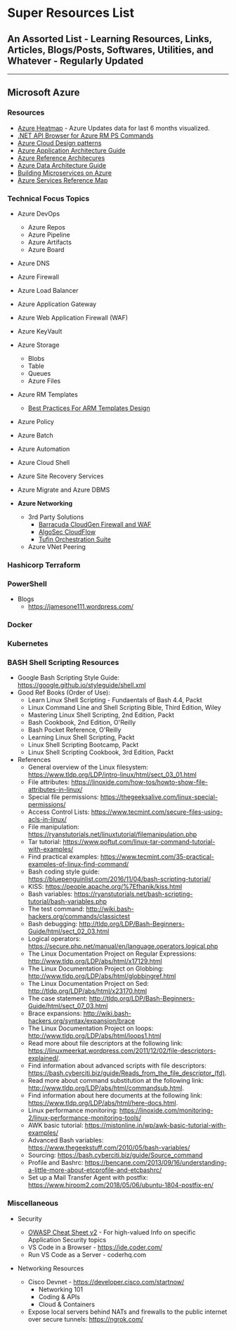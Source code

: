 
# **Super Resources List**

## **An Assorted List - Learning Resources, Links, Articles, Blogs/Posts, Softwares, Utilities, and Whatever** - **Regularly Updated**

---

## **Microsoft Azure**

### **Resources**

- [Azure Heatmap](https://azureheatmap.azurewebsites.net/) - Azure Updates data for last 6 months visualized.
- [.NET API Browser for Azure RM PS Commands](https://docs.microsoft.com/en-us/dotnet/api/index?view=azurerm-ps)
- [Azure Cloud Design patterns](https://docs.microsoft.com/en-us/azure/architecture/patterns/)
- [Azure Application Architecture Guide](https://docs.microsoft.com/en-us/azure/architecture/guide/)
- [Azure Reference Architecures](https://docs.microsoft.com/en-us/azure/architecture/reference-architectures/)
- [Azure Data Architecture Guide](https://docs.microsoft.com/en-us/azure/architecture/data-guide/)
- [Building Microservices on Azure](https://docs.microsoft.com/en-us/azure/architecture/microservices/)
- [Azure Services Reference Map](https://nnmer.github.io/azure-services-map/dist/)

### **Technical Focus Topics**

- Azure DevOps
  - Azure Repos
  - Azure Pipeline
  - Azure Artifacts
  - Azure Board

- Azure DNS

- Azure Firewall

- Azure Load Balancer

- Azure Application Gateway

- Azure Web Application Firewall (WAF)

- Azure KeyVault

- Azure Storage
  - Blobs
  - Table
  - Queues
  - Azure Files

- Azure RM Templates
  - [Best Practices For ARM Templates Design](https://github.com/rgl/azure-content/blob/master/articles/best-practices-resource-manager-design-templates.md)

- Azure Policy

- Azure Batch

- Azure Automation

- Azure Cloud Shell

- Azure Site Recovery Services

- Azure Migrate and Azure DBMS

- **Azure Networking**
  - 3rd Party Solutions
    - [Barracuda CloudGen Firewall and WAF](https://www.barracuda.com/programs/azure/remote)
    - [AlgoSec CloudFlow](https://www.algosec.com/cloudflow/)
    - [Tufin Orchestration Suite](https://www.tufin.com/supported-devices-and-platforms/microsoft-azure)
  - Azure VNet Peering

### **Hashicorp Terraform**

### **PowerShell**

  - Blogs
    - https://jamesone111.wordpress.com/

### **Docker**

### **Kubernetes**

### BASH Shell Scripting Resources
 - Google Bash Scripting Style Guide: https://google.github.io/styleguide/shell.xml
 - Good Ref Books (Order of Use):
    - Learn Linux Shell Scripting - Fundaentals of Bash 4.4, Packt
    - Linux Command Line and Shell Scripting Bible, Third Edition, Wiley
    - Mastering Linux Shell Scripting, 2nd Edition, Packt
    - Bash Cookbook, 2nd Edition, O'Reilly
    - Bash Pocket Reference, O'Reilly
    - Learning Linux Shell Scripting, Packt
    - Linux Shell Scripting Bootcamp, Packt
    - Linux Shell Scripting Cookbook, 3rd Edition, Packt
  - References
    - General overview of the Linux filesystem: https://www.tldp.org/LDP/intro-linux/html/sect_03_01.html
    - File attributes: https://linoxide.com/how-tos/howto-show-file-attributes-in-linux/
    - Special file permissions: https://thegeeksalive.com/linux-special-permissions/
    - Access Control Lists: https://www.tecmint.com/secure-files-using-acls-in-linux/
    - File manipulation: https://ryanstutorials.net/linuxtutorial/filemanipulation.php
    - Tar tutorial: https://www.poftut.com/linux-tar-command-tutorial-with-examples/
    - Find practical examples: https://www.tecmint.com/35-practical-examples-of-linux-find-command/
    - Bash coding style guide: https://bluepenguinlist.com/2016/11/04/bash-scripting-tutorial/
    - KISS: https://people.apache.org/%7Efhanik/kiss.html
    - Bash variables: https://ryanstutorials.net/bash-scripting-tutorial/bash-variables.php
    - The test command: http://wiki.bash-hackers.org/commands/classictest
    - Bash debugging: http://tldp.org/LDP/Bash-Beginners-Guide/html/sect_02_03.html
    - Logical operators: https://secure.php.net/manual/en/language.operators.logical.php
    - The Linux Documentation Project on Regular Expressions: http://www.tldp.org/LDP/abs/html/x17129.html
    - The Linux Documentation Project on Globbing: http://www.tldp.org/LDP/abs/html/globbingref.html
    - The Linux Documentation Project on Sed: http://tldp.org/LDP/abs/html/x23170.html
    - The case statement: http://tldp.org/LDP/Bash-Beginners-Guide/html/sect_07_03.html
    - Brace expansions: http://wiki.bash-hackers.org/syntax/expansion/brace
    - The Linux Documentation Project on loops: http://www.tldp.org/LDP/abs/html/loops1.html
    - Read more about file descriptors at the following link: https://linuxmeerkat.wordpress.com/2011/12/02/file-descriptors-explained/.
    - Find information about advanced scripts with file descriptors: https://bash.cyberciti.biz/guide/Reads_from_the_file_descriptor_(fd).
    - Read more about command substitution at the following link: http://www.tldp.org/LDP/abs/html/commandsub.html.
    - Find information about here documents at the following link: https://www.tldp.org/LDP/abs/html/here-docs.html.
    - Linux performance monitoring: https://linoxide.com/monitoring-2/linux-performance-monitoring-tools/
    - AWK basic tutorial: https://mistonline.in/wp/awk-basic-tutorial-with-examples/
    - Advanced Bash variables: https://www.thegeekstuff.com/2010/05/bash-variables/
    - Sourcing: https://bash.cyberciti.biz/guide/Source_command
    - Profile and Bashrc: https://bencane.com/2013/09/16/understanding-a-little-more-about-etcprofile-and-etcbashrc/
    - Set up a Mail Transfer Agent with postfix: https://www.hiroom2.com/2018/05/06/ubuntu-1804-postfix-en/



### **Miscellaneous**

- Security
  - [OWASP Cheat Sheet v2](https://github.com/OWASP/CheatSheetSeries) - For high-valued Info on specific Application Security topics
  - VS Code in a Browser - https://ide.coder.com/
  - Run VS Code as a Server - coderhq.com

- Networking Resources
  - Cisco Devnet - https://developer.cisco.com/startnow/
    - Networking 101
    - Coding & APIs
    - Cloud & Containers
  - Expose local servers behind NATs and firewalls to the public internet over secure tunnels: https://ngrok.com/